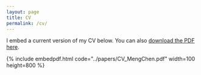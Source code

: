 ```yaml
---
layout: page
title: CV
permalink: /cv/
---
```


I embed a current version of my CV below. You can also [download the PDF here](../papers/CV_MengChen.pdf).

{% include embedpdf.html code="../papers/CV_MengChen.pdf" width=100 height=800 %}



